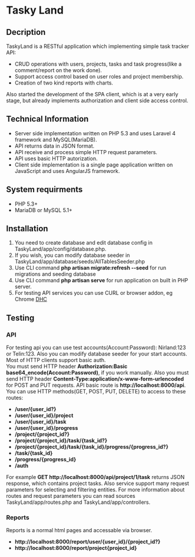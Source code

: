 # Tasky Land

## Decription
TaskyLand is a RESTful application which implementing simple task tracker API:
- CRUD operations with users, projects, tasks and task progress(like a comment/report on the work done). 
- Support access control based on user roles and project membership.
- Creation of two kind reports with charts.

Also started the development of the SPA client, which is at a very early stage, but already implements authorization and client side access control.

## Technical Information
- Server side implementation written on PHP 5.3 and uses Laravel 4 framework and MySQL(MariaDB).
- API returns data in JSON format.
- API receive and process simple HTTP request parameters.
- API uses basic HTTP autorization.
- Client side implementation is a single page application written on JavaScript and uses AngularJS framework.

## System requirments
- PHP 5.3+
- MariaDB or MySQL 5.1+ 

## Installation 
1. You need to create database and edit database config in TaskyLand/app/config/database.php.
2. If you wish, you can modify database seeder in TaskyLand/app/database/seeds/AllTablesSeeder.php 
3. Use CLI command <b>php artisan migrate:refresh --seed</b> for run migrations and seeding database
4. Use CLI command <b>php artisan serve</b> for run application on built in PHP server.
5. For testing API services you can use CURL or browser addon, eg Chrome [DHC](https://www.sprintapi.com/dhcs.html) 

## Testing
### API
For testing api you can use test accounts(Account:Password): Nirland:123 or Telin:123. 
Also you can modify database seeder for your start accounts.
Most of HTTP clients support basic auth.<br> 
You must send HTTP header <b>Authorization:Basic base64_encode(Account:Password)</b>, if you work manually.
Also you must send HTTP header <b>Content-Type:application/x-www-form-urlencoded</b> for POST and PUT requests.
API basic route is <b>http://localhost:8000/api</b>.
You can use HTTP methods(GET, POST, PUT, DELETE) to access to these routes:
- <b>/user/{user_id?}</b>
- <b>/user/{user_id}/project</b>
- <b>/user/{user_id}/task</b>
- <b>/user/{user_id}/progress</b>
- <b>/project/{project_id?}</b>
- <b>/project/{project_id}/task/{task_id?}</b>
- <b>/project/{project_id}/task/{task_id}/progress/{progress_id?}</b>
- <b>/task/{task_id}</b>
- <b>/progress/{progress_id}</b>
- <b>/auth</b>

For example <b>GET http://localhost:8000/api/project/1/task</b> returns JSON response, which contains project tasks. 
Also service support many request parameters for selecting and filtering entities.
For more information about routes and request parameters you can read sources TaskyLand/app/routes.php and TaskyLand/app/controllers.

### Reports
Reports is a normal html pages and accessable via browser. 
- <b>http://localhost:8000/report/user/{user_id}/{project_id?}</b>
- <b>http://localhost:8000/report/project{project_id}</b>

